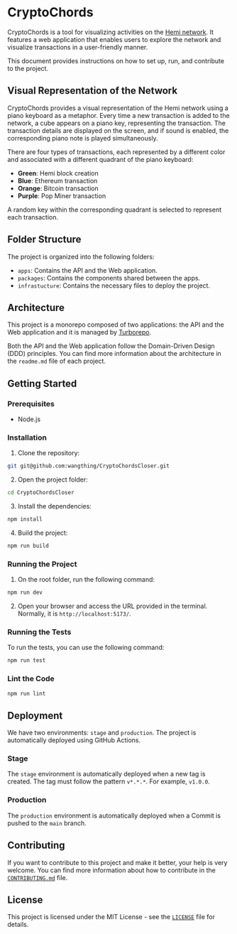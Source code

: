 # CryptoChords
CryptoChords is a tool for visualizing activities on the [Hemi network](https://hemi.xyz). It features a web application that enables users to explore the network and visualize transactions in a user-friendly manner.

This document provides instructions on how to set up, run, and contribute to the project.

## Visual Representation of the Network
CryptoChords provides a visual representation of the Hemi network using a piano keyboard as a metaphor. Every time a new transaction is added to the network, a cube appears on a piano key, representing the transaction. The transaction details are displayed on the screen, and if sound is enabled, the corresponding piano note is played simultaneously.

There are four types of transactions, each represented by a different color and associated with a different quadrant of the piano keyboard:

- **Green**: Hemi block creation
- **Blue**: Ethereum transaction
- **Orange**: Bitcoin transaction
- **Purple**: Pop Miner transaction

A random key within the corresponding quadrant is selected to represent each transaction.


## Folder Structure
The project is organized into the following folders:

- `apps`: Contains the API and the Web application.
- `packages`: Contains the components shared between the apps.
- `infrastucture`: Contains the necessary files to deploy the project.

## Architecture
This project is a monorepo composed of two applications: the API and the Web application and it is managed by [Turborepo](https://turbo.build/repo/docs).

Both the API and the Web application follow the Domain-Driven Design (DDD) principles. You can find more information about the architecture in the `readme.md` file of each project.

## Getting Started

### Prerequisites

- Node.js

### Installation

1. Clone the repository:

```bash
git git@github.com:wangthing/CryptoChordsCloser.git
```

2. Open the project folder:

```bash
cd CryptoChordsCloser
```

3. Install the dependencies:

```bash
npm install
```

4. Build the project:

```bash
npm run build
```

### Running the Project

1. On the root folder, run the following command:

```bash
npm run dev
```

2. Open your browser and access the URL provided in the terminal. Normally, it is `http://localhost:5173/`.

### Running the Tests

To run the tests, you can use the following command:

```bash
npm run test
```

### Lint the Code

```bash
npm run lint
```

## Deployment
We have two environments: `stage` and `production`.
The project is automatically deployed using GitHub Actions. 

### Stage
The `stage` environment is automatically deployed when a new tag is created. The tag must follow the pattern `v*.*.*`. For example, `v1.0.0`.

### Production
The `production` environment is automatically deployed when a Commit is pushed to the `main` branch.

## Contributing
If you want to contribute to this project and make it better, your help is very welcome.
You can find more information about how to contribute in the [`CONTRIBUTING.md`](./CONTRIBUTING.md) file.

## License
This project is licensed under the MIT License - see the [`LICENSE`](./LICENSE) file for details.
